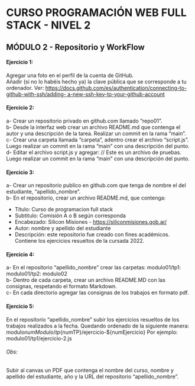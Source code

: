 # CURSO PROGRAMACIÓN WEB FULL STACK - NIVEL 2
## MÓDULO 2 - Repositorio y WorkFlow
#### Ejercicio 1:
Agregar una foto en el perfil de la cuenta de GitHub.  
Añadir (si no lo habéis hecho ya) la clave pública que se corresponde a tu
ordenador. Ver: [https://docs.github.com/es/authentication/connecting-to-github-with-ssh/adding-
a-new-ssh-key-to-your-github-account](https://docs.github.com/es/authentication/connecting-to-github-with-ssh/adding-a-new-ssh-key-to-your-github-account)
#### Ejercicio 2:
a- Crear un repositorio privado en github.com llamado “repo01”.  
b- Desde la interfaz web crear un archivo README.md que contenga el autor y
una descripción de la tarea. Realizar un commit en la rama “main”.  
c- Crear una carpeta llamada “carpeta”, adentro crear el archivo “script.js”.
Luego realizar un commit en la rama “main” con una descripción del punto.  
d- Editar el archivo script.js y agregar:
// Este es un archivo de pruebas.
Luego realizar un commit en la rama “main” con una descripción del punto.
#### Ejercicio 3:
a- Crear un repositorio publico en github.com que tenga de nombre el del
estudiante, “apellido_nombre”.  
b- En el repositorio, crear un archivo README.md, que contenga:
- Título: Curso de programacion full stack
- Subtitulo: Comisión A o B según corresponda
- Encabezado: Silicon Misiones - https://siliconmisiones.gob.ar/
- Autor: nombre y apellido del estudiante
- Descripción: este repositorio fue creado con fines académicos. Contiene
los ejercicios resueltos de la cursada 2022.
#### Ejercicio 4:
a- En el repositorio “apellido_nombre” crear las carpetas:
modulo01/tp1:
modulo01/tp2:
modulo02  
b- Dentro de cada carpeta, crear un archivo README.MD con las consignas,
respetando el formato Markdown.  
c- En cada directorio agregar las consignas de los trabajos en formato pdf.
#### Ejercicio 5:
En el repositorio “apellido_nombre” subir los ejercicios resueltos de los trabajos
realizados a la fecha. Quedando ordenado de la siguiente manera:
modulo${numModulo}/tp${numTP}/ejercicio-${numEjercicio}
Por ejemplo: modulo01/tp1/ejercicio-2.js
###### Obs:
Subir al canvas un PDF que contenga el nombre del curso, nombre y apellido
del estudiante, año y  la URL del repositorio “apellido_nombre”.
